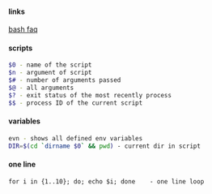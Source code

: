 #### links
[bash faq](http://mywiki.wooledge.org/BashFAQ)

#### scripts
```bash
$0 - name of the script
$n - argument of script
$# - number of arguments passed
$@ - all arguments
$? - exit status of the most recently process
$$ - process ID of the current script
```

#### variables
```bash
evn - shows all defined env variables
DIR=$(cd `dirname $0` && pwd) - current dir in script
```

#### one line
```
for i in {1..10}; do; echo $i; done    - one line loop
```
